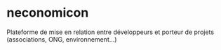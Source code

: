 # neconomicon
Plateforme de mise en relation entre développeurs et porteur de projets (associations, ONG, environnement...)
